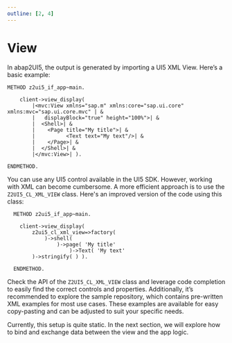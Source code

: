 ```yaml
---
outline: [2, 4]
---
```

# View
In abap2UI5, the output is generated by importing a UI5 XML View. Here’s a basic example:
```abap
METHOD z2ui5_if_app~main.

    client->view_display( 
        |<mvc:View xmlns="sap.m" xmlns:core="sap.ui.core" xmlns:mvc="sap.ui.core.mvc" | &
        |   displayBlock="true" height="100%">| &
        |  <Shell>| &
        |    <Page title="My title">| &
        |          <Text text="My text"/>| &
        |    </Page>| &
        |  </Shell>| &
        |</mvc:View>| ).

ENDMETHOD.
```
You can use any UI5 control available in the UI5 SDK. However, working with XML can become cumbersome. A more efficient approach is to use the `Z2UI5_CL_XML_VIEW` class. Here's an improved version of the code using this class:
```abap
  METHOD z2ui5_if_app~main.

    client->view_display(
        z2ui5_cl_xml_view=>factory(
            )->shell(
                )->page( 'My title'
                    )->Text( 'My text' 
        )->stringify( ) ).

  ENDMETHOD.
```
Check the API of the `Z2UI5_CL_XML_VIEW` class and leverage code completion to easily find the correct controls and properties. Additionally, it’s recommended to explore the sample repository, which contains pre-written XML examples for most use cases. These examples are available for easy copy-pasting and can be adjusted to suit your specific needs.

Currently, this setup is quite static. In the next section, we will explore how to bind and exchange data between the view and the app logic.